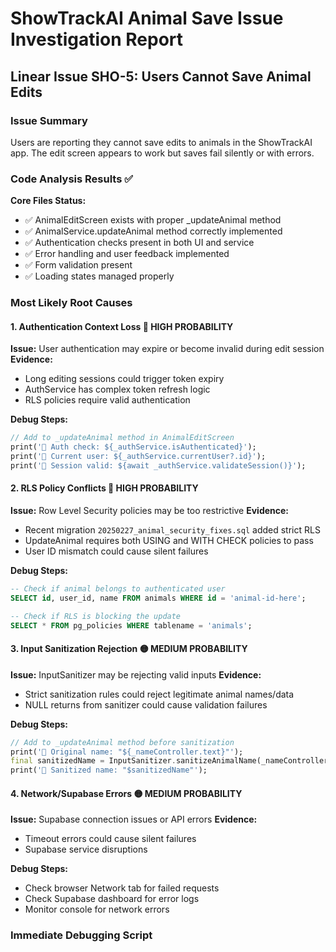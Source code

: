 # ShowTrackAI Animal Save Issue Investigation Report
## Linear Issue SHO-5: Users Cannot Save Animal Edits

### Issue Summary
Users are reporting they cannot save edits to animals in the ShowTrackAI app. The edit screen appears to work but saves fail silently or with errors.

### Code Analysis Results ✅

**Core Files Status:**
- ✅ AnimalEditScreen exists with proper _updateAnimal method
- ✅ AnimalService.updateAnimal method correctly implemented  
- ✅ Authentication checks present in both UI and service
- ✅ Error handling and user feedback implemented
- ✅ Form validation present
- ✅ Loading states managed properly

### Most Likely Root Causes

#### 1. **Authentication Context Loss** 🔴 HIGH PROBABILITY
**Issue:** User authentication may expire or become invalid during edit session
**Evidence:** 
- Long editing sessions could trigger token expiry
- AuthService has complex token refresh logic
- RLS policies require valid authentication

**Debug Steps:**
```dart
// Add to _updateAnimal method in AnimalEditScreen
print('🔐 Auth check: ${_authService.isAuthenticated}');
print('👤 Current user: ${_authService.currentUser?.id}');
print('🎫 Session valid: ${await _authService.validateSession()}');
```

#### 2. **RLS Policy Conflicts** 🔴 HIGH PROBABILITY  
**Issue:** Row Level Security policies may be too restrictive
**Evidence:**
- Recent migration `20250227_animal_security_fixes.sql` added strict RLS
- UpdateAnimal requires both USING and WITH CHECK policies to pass
- User ID mismatch could cause silent failures

**Debug Steps:**
```sql
-- Check if animal belongs to authenticated user
SELECT id, user_id, name FROM animals WHERE id = 'animal-id-here';

-- Check if RLS is blocking the update
SELECT * FROM pg_policies WHERE tablename = 'animals';
```

#### 3. **Input Sanitization Rejection** 🟡 MEDIUM PROBABILITY
**Issue:** InputSanitizer may be rejecting valid inputs
**Evidence:**  
- Strict sanitization rules could reject legitimate animal names/data
- NULL returns from sanitizer could cause validation failures

**Debug Steps:**
```dart
// Add to _updateAnimal method before sanitization
print('📝 Original name: "${_nameController.text}"');
final sanitizedName = InputSanitizer.sanitizeAnimalName(_nameController.text);
print('🧹 Sanitized name: "$sanitizedName"');
```

#### 4. **Network/Supabase Errors** 🟡 MEDIUM PROBABILITY
**Issue:** Supabase connection issues or API errors
**Evidence:**
- Timeout errors could cause silent failures
- Supabase service disruptions

**Debug Steps:**
- Check browser Network tab for failed requests
- Check Supabase dashboard for error logs
- Monitor console for network errors

### Immediate Debugging Script